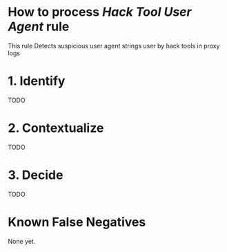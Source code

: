 # How to process *Hack Tool User Agent* rule
This rule Detects suspicious user agent strings user by hack tools in proxy logs

# 1. Identify
TODO

# 2. Contextualize
TODO

# 3. Decide
TODO

# Known False Negatives
None yet.
